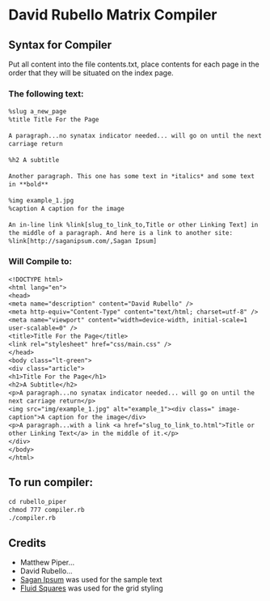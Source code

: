 # David Rubello Matrix Compiler

## Syntax for Compiler

Put all content into the file contents.txt, place contents for each page in the order that they will be situated on the index page.

### The following text:

    %slug a_new_page 
    %title Title For the Page 

    A paragraph...no synatax indicator needed... will go on until the next carriage return

    %h2 A subtitle

    Another paragraph. This one has some text in *italics* and some text in **bold**

    %img example_1.jpg
    %caption A caption for the image 

    An in-line link %link[slug_to_link_to,Title or other Linking Text] in the middle of a paragraph. And here is a link to another site: %link[http://saganipsum.com/,Sagan Ipsum]

### Will Compile to:

    <!DOCTYPE html>
    <html lang="en">
    <head>
    <meta name="description" content="David Rubello" />
    <meta http-equiv="Content-Type" content="text/html; charset=utf-8" />
    <meta name="viewport" content="width=device-width, initial-scale=1 user-scalable=0" />
    <title>Title For the Page</title>
    <link rel="stylesheet" href="css/main.css" />
    </head>
    <body class="lt-green">
    <div class="article">
    <h1>Title For the Page</h1>
    <h2>A Subtitle</h2>
    <p>A paragraph...no synatax indicator needed... will go on until the next carriage return</p>
    <img src="img/example_1.jpg" alt="example_1"><div class=" image-caption">A caption for the image</div>
    <p>A paragraph...with a link <a href="slug_to_link_to.html">Title or other Linking Text</a> in the middle of it.</p>
    </div>
    </body>
    </html>

## To run compiler:

    cd rubello_piper
    chmod 777 compiler.rb 
    ./compiler.rb

## Credits

* Matthew Piper...
* David Rubello...
* [Sagan Ipsum](http://saganipsum.com/) was used for the sample text
* [Fluid Squares](http://fluidsquares.com/) was used for the grid styling
